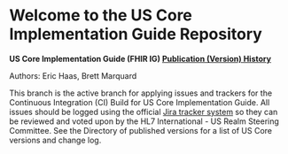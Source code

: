 
#  Welcome to the US Core Implementation Guide Repository

**US Core Implementation Guide (FHIR IG) [Publication (Version) History](http://hl7.org/fhir/us/core/history.html)**

Authors:  Eric Haas, Brett Marquard

This branch is the active branch for applying issues and trackers for the Continuous Integration (CI) Build for US Core Implementation Guide. All issues should be logged using the official [Jira tracker system](http://hl7.org/fhir-issues) so they can be reviewed and voted upon by the  HL7 International - US Realm Steering Committee. See the Directory of published versions for a list of US Core versions and change log.
